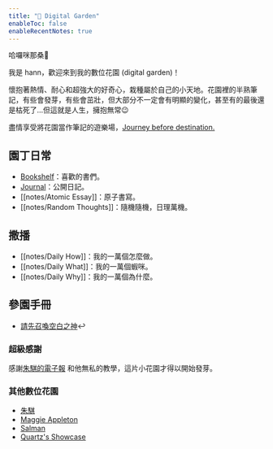 ```yaml
---
title: "🌵 Digital Garden"
enableToc: false
enableRecentNotes: true
---
```


哈囉咪那桑👋

我是 hann，歡迎來到我的數位花園 (digital garden)！

懷抱著熱情、耐心和超強大的好奇心，栽種屬於自己的小天地。花園裡的半熟筆記，有些會發芽，有些會茁壯，但大部分不一定會有明顯的變化，甚至有的最後還是枯死了...但這就是人生，擁抱無常😉

盡情享受將花園當作筆記的遊樂場，[Journey before destination.](https://aliabdaal.com/journey-before-destination/)


## 園丁日常

- [Bookshelf](notes/Bookshelf.md)：喜歡的書們。
- [Journal](notes/Journal.md)：公開日記。
- [[notes/Atomic Essay]]：原子書寫。
- [[notes/Random Thoughts]]：隨機隨機，日理萬機。

## 撒播

- [[notes/Daily How]]：我的一萬個怎麼做。
- [[notes/Daily What]]：我的一萬個蝦咪。
- [[notes/Daily Why]]：我的一萬個為什麼。

## 參園手冊

- [請先召喚空白之神](https://chrome.google.com/webstore/detail/%E7%82%BA%E4%BB%80%E9%BA%BC%E4%BD%A0%E5%80%91%E5%B0%B1%E6%98%AF%E4%B8%8D%E8%83%BD%E5%8A%A0%E5%80%8B%E7%A9%BA%E6%A0%BC%E5%91%A2%EF%BC%9F/paphcfdffjnbcgkokihcdjliihicmbpd)↩︎


### 超級感謝

感謝[朱騏的電子報](https://henrychu.substack.com/p/no94-7) 和他無私的教學，這片小花園才得以開始發芽。


### 其他數位花園

- [朱騏](https://chichu.me/)
- [Maggie Appleton](https://maggieappleton.com/garden)
- [Salman](https://salman.io/notes/digital-gardens/)
- [Quartz's Showcase](https://quartz.jzhao.xyz/notes/showcase/)
